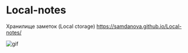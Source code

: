 # Local-notes
Хранилище заметок (Local ctorage)
https://samdanova.github.io/Local-notes/


![gif](https://github.com/Samdanova/Local-notes/main/src/notes.gif)


